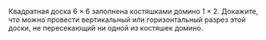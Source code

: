 Квадратная доска $6 \times 6$ заполнена костяшками домино $1 \times 2$. Докажите, что можно провести вертикальный или горизонтальный разрез этой доски, не пересекающий ни одной из костяшек домино.